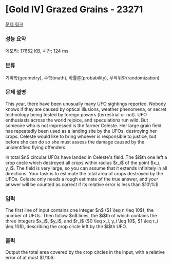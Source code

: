 # [Gold IV] Grazed Grains - 23271 

[문제 링크](https://www.acmicpc.net/problem/23271) 

### 성능 요약

메모리: 17652 KB, 시간: 124 ms

### 분류

기하학(geometry), 수학(math), 확률론(probability), 무작위화(randomization)

### 문제 설명

<p>This year, there have been unusually many UFO sightings reported. Nobody knows if they are caused by optical illusions, weather phenomena, or secret technology being tested by foreign powers (terrestrial or not). UFO enthusiasts across the world rejoice, and speculations run wild. But someone who is not impressed is the farmer Celeste. Her large grain field has repeatedly been used as a landing site by the UFOs, destroying her crops. Celeste would like to bring whoever is responsible to justice, but before she can do so she must assess the damage caused by the unidentified flying offenders.</p>

<p>In total $n$ circular UFOs have landed in Celeste's field. The $i$th one left a crop circle which destroyed all crops within radius $r_i$ of the point $x_i, y_i$. The field is very large, so you can assume that it extends infinitely in all directions. Your task is to estimate the total area of crops destroyed by the UFOs. Celeste only needs a rough estimate of the true answer, and your answer will be counted as correct if its relative error is less than $10\%$.</p>

### 입력 

 <p>The first line of input contains one integer $n$ ($1 \leq n \leq 10$), the number of UFOs. Then follow $n$ lines, the $i$th of which contains the three integers $x_i$, $y_i$, and $r_i$ ($0 \leq x_i, y_i \leq 10$, $1 \leq r_i \leq 10$), describing the crop circle left by the $i$th UFO.</p>

### 출력 

 <p>Output the total area covered by the crop circles in the input, with a relative error of at most $1/10$.</p>

